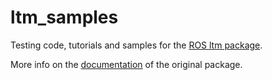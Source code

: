 # ltm_samples

Testing code, tutorials and samples for the [ROS ltm package](https://github.com/mpavezb/ltm).

More info on the [documentation](https://github.com/mpavezb/ltm) of the original package.


